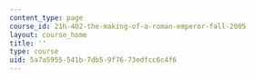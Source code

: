 ```yaml
---
content_type: page
course_id: 21h-402-the-making-of-a-roman-emperor-fall-2005
layout: course_home
title: ''
type: course
uid: 5a7a5955-541b-7db5-9f76-73edfcc6c4f6
---
```

